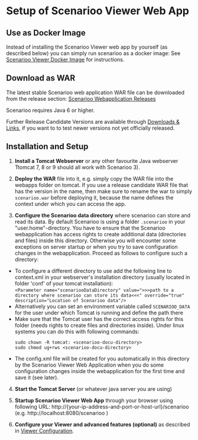 # Setup of Scenarioo Viewer Web App

## Use as Docker Image

Instead of installing the Scenarioo Viewer web app by yourself (as described below) you can simply run scenarioo as a docker image: See [Scenarioo Viewer Docker Image](Scenarioo-Viewer-Docker-Image.md) for instructions.

## Download as WAR

The latest stable Scenarioo web application WAR file can be downloaded from the release section:
[Scenarioo Webapplication Releases](https://github.com/scenarioo/scenarioo/releases)

Scenarioo requires Java 6 or higher.

Further Release Candidate Versions are available through [Downloads & Links](downloads-and-links.md), if you want to to test newer versions not yet officially released.

## Installation and Setup

1. **Install a Tomcat Webserver** or any other favourite Java webserver Ttomcat 7, 8 or 9 should all work with Scenarioo 3).

2. **Deploy the WAR** file into it, e.g. simply copy the WAR file into the webapps folder on tomcat. If you use a release candidate WAR file that has the version in the name, then make sure to rename the war to simply `scenarioo.war` before deploying it, because the name defines the context under which you can access the app.

3. **Configure the Scenarioo data directory** where scenarioo can store and read its data. By default Scenarioo is using a folder `.scenarioo` in your "user.home"-directory. You have to ensure that the Scenarioo webapplication has access rights to create additional data (directories and files) inside this directory. Otherwise you will encounter some exceptions on server startup or when you try to save configuration changes in the webapplication. Proceed as follows to configure such a directory:
  * To configure a different directory to use add the following line to context.xml in your webserver's installation directory (usually located in folder 'conf' of your tomcat installation):  
`<Parameter name="scenariooDataDirectory" value=">>>path to a directory where scenarioo can store its data<<<" override="true" description="Location of Scenarioo data"/>`
  * Alternatively you can set an environment variable called `SCENARIOO_DATA` for the user under which Tomcat is running and define the path there
  * Make sure that the Tomcat user has the correct access rights for this folder (needs rights to create files and directories inside). Under linux systems you can do this with following commands:
     ```
     sudo chown -R tomcat: <scenarioo-docu-directory>
     sudo chmod ug+rws <scenarioo-docu-directory> 
     ```
  * The config.xml file will be created for you automatically in this directory by the Scenarioo Viewer Web Application when you do some configuration changes inside the webapplication for the first time and save it (see later).

4. **Start the Tomcat Server** (or whatever java server you are using)

5. **Startup Scenarioo Viewer Web App** through your browser using following URL: http://{your-ip-address-and-port-or-host-url}/scenarioo (e.g. http://localhost:8080/scenarioo )

6. **Configure your Viewer and advanced features (optional)** as described in [Viewer Configuration](Configuration.md). 
